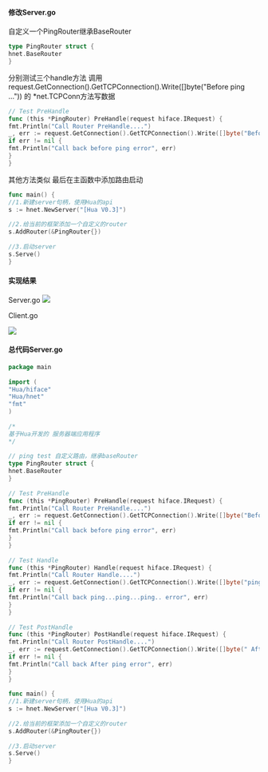 #### 修改Server.go
自定义一个PingRouter继承BaseRouter
```go
type PingRouter struct {  
hnet.BaseRouter  
}  
```
分别测试三个handle方法
调用request.GetConnection().GetTCPConnection().Write([]byte("Before ping ..."))  的 *net.TCPConn方法写数据

```go
// Test PreHandle  
func (this *PingRouter) PreHandle(request hiface.IRequest) {  
fmt.Println("Call Router PreHandle....")  
_, err := request.GetConnection().GetTCPConnection().Write([]byte("Before ping ..."))  
if err != nil {  
fmt.Println("Call back before ping error", err)  
}  
}  
```
其他方法类似
最后在主函数中添加路由启动
```go
func main() {  
//1.新建server句柄，使用Hua的api  
s := hnet.NewServer("[Hua V0.3]")  
  
//2.给当前的框架添加一个自定义的router  
s.AddRouter(&PingRouter{})  
  
//3.启动server  
s.Serve()  
}
```

#### 实现结果
Server.go
![](https://cdn.jsdelivr.net/gh/k0kax/PicGo@main/image/202311012222242.png)


Client.go

![](https://cdn.jsdelivr.net/gh/k0kax/PicGo@main/image/202311012223183.png)

#### 总代码Server.go
```go
package main  
  
import (  
"Hua/hiface"  
"Hua/hnet"  
"fmt"  
)  
  
/*  
基于Hua开发的 服务器端应用程序  
*/  
  
// ping test 自定义路由，继承baseRouter  
type PingRouter struct {  
hnet.BaseRouter  
}  
  
// Test PreHandle  
func (this *PingRouter) PreHandle(request hiface.IRequest) {  
fmt.Println("Call Router PreHandle....")  
_, err := request.GetConnection().GetTCPConnection().Write([]byte("Before ping ..."))  
if err != nil {  
fmt.Println("Call back before ping error", err)  
}  
}  
  
// Test Handle  
func (this *PingRouter) Handle(request hiface.IRequest) {  
fmt.Println("Call Router Handle....")  
_, err := request.GetConnection().GetTCPConnection().Write([]byte("ping ... ping....ping"))  
if err != nil {  
fmt.Println("Call back ping...ping...ping.. error", err)  
}  
}  
  
// Test PostHandle  
func (this *PingRouter) PostHandle(request hiface.IRequest) {  
fmt.Println("Call Router PostHandle....")  
_, err := request.GetConnection().GetTCPConnection().Write([]byte(" After ping"))  
if err != nil {  
fmt.Println("Call back After ping error", err)  
}  
}  
  
func main() {  
//1.新建server句柄，使用Hua的api  
s := hnet.NewServer("[Hua V0.3]")  
  
//2.给当前的框架添加一个自定义的router  
s.AddRouter(&PingRouter{})  
  
//3.启动server  
s.Serve()  
}
```